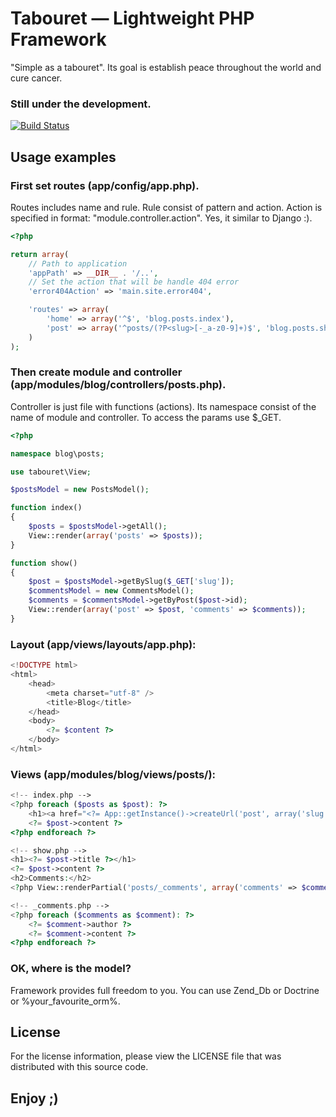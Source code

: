 # Tabouret — Lightweight PHP Framework

"Simple as a tabouret". Its goal is establish peace throughout the world and cure cancer.

### Still under the development.

[![Build Status](https://secure.travis-ci.org/VIs-a-vis/Tabouret.png)](http://travis-ci.org/VIs-a-vis/Tabouret)

## Usage examples

### First set routes (app/config/app.php).

Routes includes name and rule. Rule consist of pattern and action. Action is specified in format: "module.controller.action". Yes, it similar to Django :).

```php
<?php

return array(
    // Path to application
    'appPath' => __DIR__ . '/..',
    // Set the action that will be handle 404 error
    'error404Action' => 'main.site.error404',

    'routes' => array(
        'home' => array('^$', 'blog.posts.index'),
        'post' => array('^posts/(?P<slug>[-_a-z0-9]+)$', 'blog.posts.show')
    )
);
```

### Then create module and controller (app/modules/blog/controllers/posts.php).

Controller is just file with functions (actions). Its namespace consist of the name of module and controller. To access the params use $_GET.

```php
<?php

namespace blog\posts;

use tabouret\View;

$postsModel = new PostsModel();

function index()
{
    $posts = $postsModel->getAll();
    View::render(array('posts' => $posts));
}

function show()
{
    $post = $postsModel->getBySlug($_GET['slug']);
    $commentsModel = new CommentsModel();
    $comments = $commentsModel->getByPost($post->id);
    View::render(array('post' => $post, 'comments' => $comments));
}
```

### Layout (app/views/layouts/app.php):

```php
<!DOCTYPE html>
<html>
    <head>
        <meta charset="utf-8" />
        <title>Blog</title>
    </head>
    <body>
        <?= $content ?>
    </body>
</html>
```

### Views (app/modules/blog/views/posts/):

```php
<!-- index.php -->
<?php foreach ($posts as $post): ?>
    <h1><a href="<?= App::getInstance()->createUrl('post', array('slug' => $post->slug)) ?>"><?= $post->title ?></a></h1>
    <?= $post->content ?>
<?php endforeach ?>
```

```php
<!-- show.php -->
<h1><?= $post->title ?></h1>
<?= $post->content ?>
<h2>Comments:</h2>
<?php View::renderPartial('posts/_comments', array('comments' => $comments)) ?>
```

```php
<!-- _comments.php -->
<?php foreach ($comments as $comment): ?>
    <?= $comment->author ?>
    <?= $comment->content ?>
<?php endforeach ?>
```

### OK, where is the model?

Framework provides full freedom to you. You can use Zend_Db or Doctrine or %your_favourite_orm%.

## License

For the license information, please view the LICENSE file that was distributed with this source code.

## Enjoy ;)
